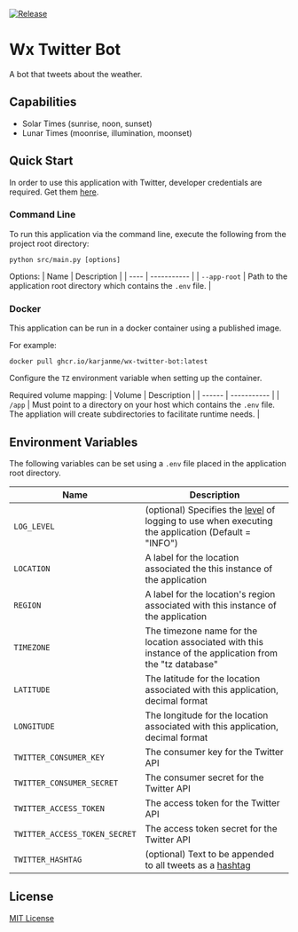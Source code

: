 [release-image]: https://img.shields.io/github/v/release/karjanme/wx-twitter-bot
[release-url]: https://ghcr.io/karjanme/wx-twitter-bot

[![Release][release-image]][release-url]

# Wx Twitter Bot

A bot that tweets about the weather.

## Capabilities

- Solar Times (sunrise, noon, sunset)
- Lunar Times (moonrise, illumination, moonset)

## Quick Start

In order to use this application with Twitter, developer credentials are required. Get them [here](https://developer.twitter.com/).

### Command Line

To run this application via the command line, execute the following from the project root directory:

```
python src/main.py [options]
```

Options:
| Name | Description |
| ---- | ----------- |
| `--app-root` | Path to the application root directory which contains the `.env` file. |

### Docker

This application can be run in a docker container using a published image.

For example:
```
docker pull ghcr.io/karjanme/wx-twitter-bot:latest
```

Configure the `TZ` environment variable when setting up the container.

Required volume mapping:
| Volume | Description |
| ------ | ----------- |
| `/app` | Must point to a directory on your host which contains the `.env` file. <br /> The appliation will create subdirectories to facilitate runtime needs. |

## Environment Variables

The following variables can be set using a `.env` file placed in the application root directory.

| Name | Description |
| ---- | ----------- |
| `LOG_LEVEL` | (optional) Specifies the [level](https://docs.python.org/3/library/logging.html#levels) of logging to use when executing the application (Default = "INFO") |
| `LOCATION` | A label for the location associated the this instance of the application |
| `REGION` | A label for the location's region associated with this instance of the application |
| `TIMEZONE` | The timezone name for the location associated with this instance of the application from the "tz database" |
| `LATITUDE` | The latitude for the location associated with this application, decimal format |
| `LONGITUDE` | The longitude for the location associated with this application, decimal format |
| `TWITTER_CONSUMER_KEY` | The consumer key for the Twitter API |
| `TWITTER_CONSUMER_SECRET` | The consumer secret for the Twitter API |
| `TWITTER_ACCESS_TOKEN` | The access token for the Twitter API |
| `TWITTER_ACCESS_TOKEN_SECRET` | The access token secret for the Twitter API |
| `TWITTER_HASHTAG` | (optional) Text to be appended to all tweets as a [hashtag](https://help.twitter.com/en/using-twitter/how-to-use-hashtags) |

## License

[MIT License](https://github.com/jnsnkrllive/wx-twitter-bot/blob/master/LICENSE)

